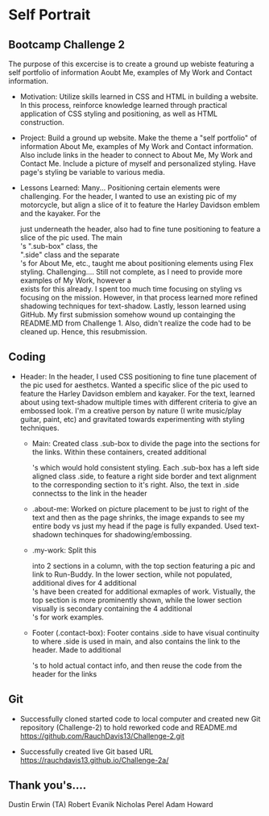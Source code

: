 # Self Portrait


## Bootcamp Challenge 2

  The purpose of this excercise is to create a ground up webiste featuring a self portfolio of information Aoubt Me, examples of My Work and Contact information.

- Motivation: Utilize skills learned in CSS and HTML in building a website.  In this process, reinforce knowledge learned through practical application of CSS styling and positioning, as well as HTML construction.

- Project: Build a ground up website.  Make the theme a "self portfolio" of information About Me, examples of My Work and Contact information.  Also include links in the header to connect to About Me, My Work and Contact Me.  Include a picture of myself and personalized styling.  Have page's styling be variable to various media.

- Lessons Learned: Many...  Positioning certain elements were challenging.  For the header, I wanted to use an existing pic of my motorcycle, but align a slice of it to feature the Harley Davidson emblem and the kayaker.  For the <div> just underneath the header, also had to fine tune positioning to feature a slice of the pic used.  The main <div>'s ".sub-box" class, the <div> ".side" class and the separate <div>'s for About Me, etc., taught me about positioning elements using Flex styling.  Challenging....  Still not complete, as I need to provide more examples of My Work, however a <div> exists for this already.  I spent too much time focusing on styling vs focusing on the mission.  However, in that process learned more refined shadowing techniques for text-shadow.  Lastly, lesson learned using GitHub.  My first submission somehow wound up containging the README.MD from Challenge 1.  Also, didn't realize the code had to be cleaned up.  Hence, this resubmission.

## Coding

- Header:   In the header, I used CSS positioning to fine tune placement of the pic used for aesthetcs.  Wanted a specific slice of the pic used to feature the Harley Davidson emblem and kayaker.  For the text, learned about using text-shadow multiple times with different criteria to give an embossed look.  I'm a creative person by nature (I write music/play guitar, paint, etc) and gravitated towards experimenting with styling techniques.
  
  - Main:  Created class .sub-box to divide the page into the sections for the links.  Within these containers, created additional <div>'s which would hold consistent styling.  Each .sub-box has a left side aligned class .side, to feature a right side border and text alignment to the corresponding section to it's right.  Also, the text in .side connectss to the link in the header

  - .about-me:  Worked on picture placement to be just to right of the text and then as the page shrinks, the image expands to see my entire body vs just my head if the page is fully expanded.  Used text-shadown techinques for shadowing/embossing.
  
  - .my-work:  Split this <div> into 2 sections in a column, with the top section featuring a pic and link to Run-Buddy.  In the lower section, while not populated, additional dives for 4 additional <div>'s have been created for additional exmaples of work.  Vistually, the top section is more prominently shown, while the lower section visually is secondary containing the 4 additional <div>'s for work examples.

  - Footer (.contact-box):  Footer contains .side to have visual continuity to where .side is used in main, and also contains the link to the header.  Made to additional <div>'s to hold actual contact info, and then reuse the code from the header for the links

## Git

- Successfully cloned started code to local computer and created new 
Git repository (Challenge-2) to hold reworked code and README.md
https://github.com/RauchDavis13/Challenge-2.git

- Successfully created live Git based URL
https://rauchdavis13.github.io/Challenge-2a/

## Thank you's....
  Dustin Erwin (TA)
  Robert Evanik
  Nicholas Perel
  Adam Howard
